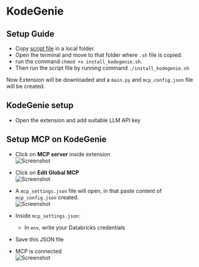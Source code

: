 # KodeGenie

## Setup Guide

- Copy [script file](script_file/install_kodegenie.sh) in a local folder.
- Open the terminal and move to that folder where `.sh` file is copied.
- run the command `chmod +x install_kodegenie.sh`.
- Then run the script file by running command `./install_kodegenie.sh`

Now Extension will be downloaded and a `main.py` and `mcp_config.json` file will be created.

## KodeGenie setup
- Open the extension and add suitable LLM API key

## Setup MCP on KodeGenie

- Click on **MCP server** inside extension  
![Screenshot](assets/reference_images/2.png)

- Click on **Edit Global MCP**  
![Screenshot](assets/reference_images/3.png)

- A `mcp_settings.json` file will open, in that paste content of `mcp_config.json` created.  
![Screenshot](assets/reference_images/4.png)

- Inside `mcp_settings.json`:
  - In `env`, write your Databricks credentials

- Save this JSON file

- MCP is connected  
![Screenshot](assets/reference_images/5.png)
